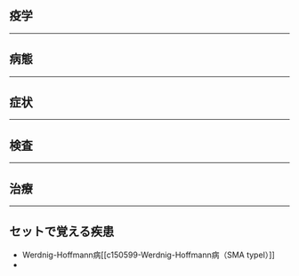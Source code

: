## 疫学
---
## 病態
---
## 症状
---
## 検査
---
## 治療
---
## セットで覚える疾患
- Werdnig-Hoffmann病[[c150599-Werdnig-Hoffmann病（SMA typeI）]]
- 